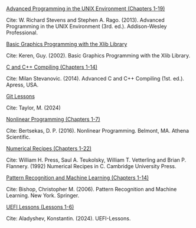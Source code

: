 <ins>Advanced Programming in the UNIX Environment (Chapters 1-19)</ins>

Cite: W. Richard Stevens and Stephen A. Rago. (2013). Advanced Programming in the UNIX Environment (3rd. ed.). Addison-Wesley Professional.

<ins>Basic Graphics Programming with the Xlib Library</ins>

Cite: Keren, Guy. (2002). Basic Graphics Programming with the Xlib Library.

<ins>C and C++ Compiling (Chapters 1-14)</ins>

Cite: Milan Stevanovic. (2014). Advanced C and C++ Compiling (1st. ed.). Apress, USA.

<ins>Git Lessons</ins>

Cite: Taylor, M. (2024)

<ins>Nonlinear Programming (Chapters 1-7)</ins>

Cite: Bertsekas, D. P. (2016). Nonlinear Programming. Belmont, MA. Athena Scientific. 

<ins>Numerical Recipes (Chapters 1-22)</ins>

Cite: William H. Press, Saul A. Teukolsky, William T. Vetterling and Brian P. Flannery. (1992) Numerical Recipes in C. Cambridge University Press.

<ins>Pattern Recognition and Machine Learning (Chapters 1-14)</ins>

Cite: Bishop, Christopher M. (2006). Pattern Recognition and Machine Learning. New York. Springer.

<ins>UEFI Lessons (Lessons 1-6)</ins>

Cite: Aladyshev, Konstantin. (2024). UEFI-Lessons.
